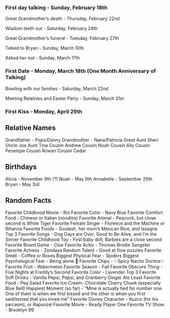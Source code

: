 ### First day talking - Sunday, February 18th

Great Grandmother’s death - Thursday, February 22nd

Wisdom teeth out - Saturday, February 24th

Great Grandmother’s funeral - Tuesday, February 27th

Talked to Bryan - Sunday, March 10th

Asked her out - Sunday, March 17th

### First Date - Monday, March 18th (One Month Anniversary of Talking)

Bowling with our families - Saturday, March 22nd

Meeting Relatives and Easter Party - Sunday, March 31st

### First Kiss - Monday, April 29th

## Relative Names

Grandfather - Pops/Danny
Grandmother - Nana/Patricia
Great Aunt Sheri
Uncle Joe
Aunt Tina 
Cousin Andrew
Cousin Noah
Cousin Ally
Cousin Penelope
Cousin Rowan
Cousin Cedar

## Birthdays

Alicia - November 9th (?)
Noah - May 9th
Annabelle - September 25th
Bryan - May 3rd

## Random Facts

Favorite Childhood Movie - Rio
Favorite Color - Navy Blue 
Favorite Comfort Food - Chinese or Italian (noodles)
Favorite Animal - Peacock, but close second is White Tiger 
Favorite Female Singer - Florence and the Machine or Rihanna
Favorite Foods - Goulash, her mom’s Mexican Rice, and lasagna
Top 3 Favorite Songs - Dog Days are Over, Good to Be Alive, and I’m the Sinner
Favorite Childhood Toy - First baby doll, Barbies are a close second
Favorite Board Game - Clue
Favorite Actor - Thomas Brodie Sangster
Favorite Actress - Zendaya
Random Talent - Good at flow puzzles
Favorite Smell - Coffee or Roses
Biggest Physical Fear - Spiders
Biggest Psychological Fear - Being alone 🥺
Favorite Chips - ✨Spicy Nacho Doritos✨
Favorite Fruit - Watermelon
Favorite Season - Fall
Favorite Obscure Thing - Five Nights at Freddy’s
Second Favorite Color - Lavender
Top 3 Favorite Soft Drinks - Vanilla Pepsi, Pepsi, and Cranberry Ginger Ale 
Least Favorite Food - Pea Salad 
Favorite Ice Cream- Chocolate Cherry Chunk (especially Blue Bell)
Happiest Moment (so far) - “Mine is actually tied for number one. One of them is when we first kissed and the other is when you first said/texted that you loved me”
Favorite Disney Character - Kuzco (for his sarcasm), or Rapunzel
Favorite Movie - Ready Player One
Favorite TV Show - Brooklyn 99